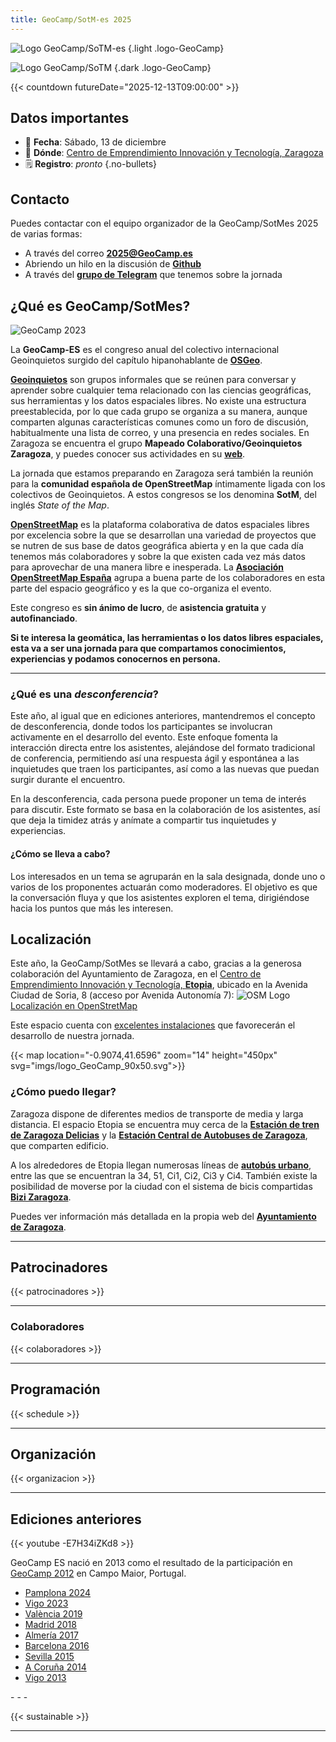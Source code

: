 ```yaml
---
title: GeoCamp/SotM-es 2025 
---
```


<!-- Logos en tema claro y oscuro -->
![Logo GeoCamp/SoTM-es](imgs/logo_GeoCamp_sotm_2025_web.svg)
{.light .logo-GeoCamp}

![Logo GeoCamp/SoTM](imgs/logo_GeoCamp_sotm_2025_web_dark.svg)
{.dark .logo-GeoCamp}

{{< countdown futureDate="2025-12-13T09:00:00" >}}


## Datos importantes

* 📆 **Fecha**: Sábado, 13 de diciembre
* 📌 **Dónde**: [Centro de Emprendimiento Innovación y Tecnología, Zaragoza](#localización)
* 🗒 **Registro**: _pronto_
{.no-bullets}
## Contacto

Puedes contactar con el equipo organizador de la GeoCamp/SotMes 2025 de varias formas:

* A través del correo [**2025@GeoCamp.es**](mailto:2025@GeoCamp.es?Subject=Contacto%20GeoCamp-SotMes%202025)
* Abriendo un hilo en la discusión de [**Github**](https://github.com/GeoCamp-es/2025/discussions)
* A través del [**grupo de Telegram**](https://t.me/+s-M8b2nxP2hmNjFk) que tenemos sobre la jornada

## ¿Qué es GeoCamp/SotMes?

![GeoCamp 2023](imgs/GeoCamp2023.jpg)

La **GeoCamp-ES** es el congreso anual del colectivo internacional Geoinquietos surgido del capítulo hipanohablante de [**OSGeo**](https://osgeo.org).

[**Geoinquietos**](https://geoinquietos.org) son grupos informales que se reúnen para conversar y aprender sobre cualquier tema relacionado con las ciencias geográficas, sus herramientas y los datos espaciales libres. No existe una estructura preestablecida, por lo que cada grupo se organiza a su manera, aunque comparten algunas características comunes como un foro de discusión, habitualmente una lista de correo, y una presencia en redes sociales. En Zaragoza se encuentra el grupo **Mapeado Colaborativo/Geoinquietos Zaragoza**, y puedes conocer sus actividades en su [**web**](https://mapcolabora.org).

La jornada que estamos preparando en Zaragoza será también la reunión para la **comunidad española de OpenStreetMap** íntimamente ligada con los colectivos de Geoinquietos. A estos congresos se los denomina **SotM**, del inglés *State of the Map*.

[**OpenStreetMap**](https://wiki.openstreetmap.org/wiki/ES:P%C3%A1gina_principal) es la plataforma colaborativa de datos espaciales libres por excelencia sobre la que se desarrollan una variedad de proyectos que se nutren de sus base de datos geográfica abierta y en la que cada día tenemos más colaboradores y sobre la que existen cada vez más datos para aprovechar de una manera libre e inesperada. La [**Asociación OpenStreetMap España**](https://openstreetmap.es) agrupa a buena parte de los colaboradores en esta parte del espacio geográfico y es la que co-organiza el evento.

Este congreso es **sin ánimo de lucro**, de **asistencia gratuita** y **autofinanciado**.

**Si te interesa la geomática, las herramientas o los datos libres espaciales, esta va a ser una jornada para que compartamos conocimientos, experiencias y podamos conocernos en persona.**
- - -
### ¿Qué es una *desconferencia*?

Este año, al igual que en ediciones anteriores, mantendremos el concepto de desconferencia, donde todos los participantes se involucran activamente en el desarrollo del evento. Este enfoque fomenta la interacción directa entre los asistentes, alejándose del formato tradicional de conferencia, permitiendo así una respuesta ágil y espontánea a las inquietudes que traen los participantes, así como a las nuevas que puedan surgir durante el encuentro.

En la desconferencia, cada persona puede proponer un tema de interés para discutir. Este formato se basa en la colaboración de los asistentes, así que deja la timidez atrás y anímate a compartir tus inquietudes y experiencias.

#### ¿Cómo se lleva a cabo?

Los interesados en un tema se agruparán en la sala designada, donde uno o varios de los proponentes actuarán como moderadores. El objetivo es que la conversación fluya y que los asistentes exploren el tema, dirigiéndose hacia los puntos que más les interesen.

## Localización

Este año, la GeoCamp/SotMes se llevará a cabo, gracias a la generosa colaboración del Ayuntamiento de Zaragoza, en el [Centro de Emprendimiento Innovación y Tecnología, **Etopia**](https://www.zaragoza.es/sede/portal/etopia/), ubicado en la Avenida Ciudad de Soria, 8 (acceso por Avenida Autonomía 7): ![OSM Logo](imgs/osm_logo_icon.svg) [Localización en OpenStretMap](https://www.openstreetmap.org/way/252382404)

Este espacio cuenta con [excelentes instalaciones](https://www.zaragoza.es/sede/portal/etopia/instalaciones/) que favorecerán el desarrollo de nuestra jornada.

{{< map location="-0.9074,41.6596" zoom="14" height="450px" svg="imgs/logo_GeoCamp_90x50.svg">}}

### ¿Cómo puedo llegar?

Zaragoza dispone de diferentes medios de transporte de media y larga distancia. El espacio Etopia se encuentra muy cerca de la [**Estación de tren de Zaragoza Delicias**](https://www.adif.es/w/04040-zaragoza-delicias) y la [**Estación Central de Autobuses de Zaragoza**](https://www.estacion-zaragoza.es/), que comparten edificio.

A los alrededores de Etopia llegan numerosas líneas de [**autobús urbano**](https://zaragoza.avanzagrupo.com/wp-content/uploads/2025/09/mapaweb-capas_Actualizado-agosto2025.pdf), entre las que se encuentran la 34, 51, Ci1, Ci2, Ci3 y Ci4. También existe la posibilidad de moverse por la ciudad con el sistema de bicis compartidas [**Bizi Zaragoza**](https://bizi.zaragoza.es/es).

Puedes ver información más detallada en la propia web del [**Ayuntamiento de Zaragoza**](https://www.zaragoza.es/sede/portal/etopia/).

<!-- 
- - -

## Quién vendrá este año

{{< guests >}} 

-->

- - -

## Patrocinadores

{{< patrocinadores >}}

- - -

### Colaboradores

{{< colaboradores >}}

- - -

## Programación

{{< schedule >}}

- - -
## Organización

{{< organizacion >}}

- - -

## Ediciones anteriores

{{< youtube -E7H34iZKd8 >}}

GeoCamp ES nació en 2013 como el resultado de la participación en [GeoCamp 2012](https://www.flickr.com/photos/GeoCamp/) en Campo Maior, Portugal.

<ul class="previous-editions-list">
  <li><a href="http://2024.GeoCamp.es/">Pamplona 2024</a></li>
  <li><a href="http://2023.GeoCamp.es/">Vigo 2023</a></li>
  <li><a href="http://2019.GeoCamp.es/">València 2019</a></li>
  <li><a href="http://2018.GeoCamp.es/">Madrid 2018</a></li>
  <li><a href="http://2017.GeoCamp.es/">Almería 2017</a></li>
  <li><a href="http://2016.GeoCamp.es/">Barcelona 2016</a></li>
  <li><a href="http://2015.GeoCamp.es/">Sevilla 2015</a></li>
  <li><a href="http://2014.GeoCamp.es/">A Coruña 2014</a></li>
  <li><a href="http://2013.GeoCamp.es/">Vigo 2013</a></li>
</ul>
- - -

{{< sustainable >}}

- - -
